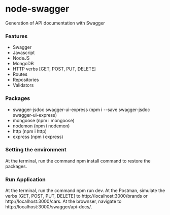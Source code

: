 # node-swagger
Generation of API documentation with Swagger

<h3>Features</h3>
<ul>
  <li>Swagger</li>
  <li>Javascript</li>
  <li>NodeJS</li>    
  <li>MongoDB</li>
  <li>HTTP verbs [GET, POST, PUT, DELETE]</li>
  <li>Routes</li>
  <li>Repositories</li>
  <li>Validators</li>
</ul>

<h3>Packages</h3>
<ul>
  <li>swagger-jsdoc swagger-ui-express (npm i --save swagger-jsdoc swagger-ui-express)</li>
  <li>mongoose (npm i mongoose)</li>
  <li>nodemon (npm i nodemon)</li>    
  <li>http (npm i http)</li>
  <li>express (npm i express)</li>
</ul>

<h3>Setting the environment</h3>
At the terminal, run the command npm install command to restore the packages.

<h3>Run Application</h3>
At the terminal, run the command npm run dev. 
At the Postman, simulate the verbs [GET, POST, PUT, DELETE] to http://localhost:3000/brands or http://localhost:3000/cars. 
At the brownser, navigate to http://localhost:3000/swagger/api-docs/.
